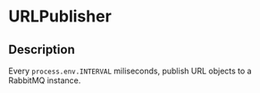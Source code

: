 # URLPublisher
## Description
Every `process.env.INTERVAL` miliseconds, publish URL objects to a RabbitMQ instance.